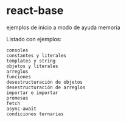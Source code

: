 # react-base
ejemplos de inicio a modo de ayuda memoria<br>

Listado con ejemplos:

```
consoles
constantes y literales
templates y string
objetos y literales
arreglos
funciones
desestructuración de objetos
desestructuración de arreglos
importar e importar
promesas
fetch
async-await
condiciones ternarias
```